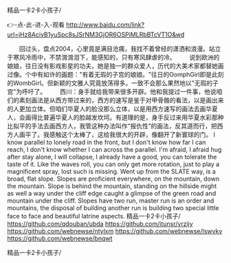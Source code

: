 
精品一卡2卡小孩子/




👉-点-此-进-入-观看  http://www.baidu.com/link?url=jHz8AcivB1yuSpc8sJSrNM3GjOR6OSPiMLRbBTcVT1O&wd




　　回过头，盘点2004，心里竟是满目沧痍，我找不着曾经的潇洒和浪漫。站立于寒风冷雨中，不禁潸潸泪下，能感知的，只有寒风肆虐的冷。
　　说到欧洲的娘娘，往日没有影戏影星的功夫，她是独一的群众爱人，历代的大美术家都替她画过像。个中有如许的画题："有着无瑕的子宫的娘娘。"往日的OomphGirl即是此刻的WombGirl。但新颖的文雅人究竟放荡得多。一致不会那么果然地以"无瑕的子宫"为呼吁了。
　　西川：身手就给我带来很多开辟。他和我提过一件事，他说咱们的素刻画法是从西方带过来的，西方的速写是鉴于对甲骨骼的看法，以是画出来的人更加立体。但咱们华夏人的脸没那么立体，以是用西方速写的画法去画华夏人，会画得比普遍华夏人的脸越发坎坷。有道理的是，身手反过来用华夏水彩那种比拟平的手法去画西方人，我管这种办法叫作“报仇性”的画法，反其道而行，把西方人画平了。我感触这个太棒了，这给我很大的开辟，像翻开了新寰球的门。
I know parallel to lonely road in the front, but I don't know how far I can reach, I don't know whether I can across the parallel.
I'm afraid, I afraid hug after stay alone, I will collapse, I already have a good, you can tolerate the taste of it.
Like the waves roll, you can only get more rotation, just to play a magnificent spray, lost such is missing.
Went up from the SLATE way, is a broad, flat slope.
Slopes are proficient everywhere, on the mountain, down the mountain.
Slope is behind the mountain, standing on the hillside might as well a way under the cliff edge caught a glimpse of the green road and mountain under the cliff.
Slopes have two run, master run is an order and mountains, the disposal of building another run is building two special little face to face and beautiful latrine aspects.
精品一卡2卡小孩子/ https://github.com/qdouban/ubda
https://github.com/itunsr/vrzijy
https://github.com/webnewse/ntylxm
https://github.com/webnewse/lswvkv
https://github.com/webnewse/bnqwt





精品一卡2卡小孩子/
